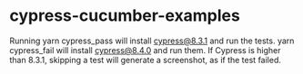 # cypress-cucumber-examples

Running yarn cypress_pass will install cypress@8.3.1 and run the tests.
yarn cypress_fail will install cypress@8.4.0 and run them.
If Cypress is higher than 8.3.1, skipping a test will generate a screenshot, as if the test failed.
